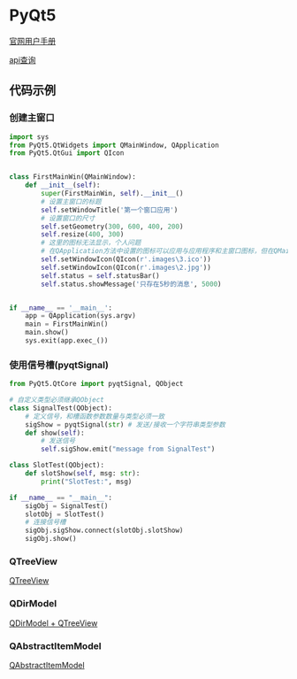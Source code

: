 
# PyQt5

[官网用户手册](https://doc.qt.io/qtforpython/modules.html)

[api查询](https://www.riverbankcomputing.com/static/Docs/PyQt5/sip-classes.html)

## 代码示例

### 创建主窗口

```python
import sys
from PyQt5.QtWidgets import QMainWindow, QApplication
from PyQt5.QtGui import QIcon


class FirstMainWin(QMainWindow):
    def __init__(self):
        super(FirstMainWin, self).__init__()
        # 设置主窗口的标题
        self.setWindowTitle('第一个窗口应用')
        # 设置窗口的尺寸
        self.setGeometry(300, 600, 400, 200)
        self.resize(400, 300)
        # 这里的图标无法显示，个人问题
        # 在QApplication方法中设置的图标可以应用与应用程序和主窗口图标，但在QMainWindow中的图标设置就只能在窗口中使用了
        self.setWindowIcon(QIcon(r'.images\3.ico'))
        self.setWindowIcon(QIcon(r'.images\2.jpg'))
        self.status = self.statusBar()
        self.status.showMessage('只存在5秒的消息', 5000)


if __name__ == '__main__':
    app = QApplication(sys.argv)
    main = FirstMainWin()
    main.show()
    sys.exit(app.exec_())
```

### 使用信号槽(pyqtSignal)

```python
from PyQt5.QtCore import pyqtSignal, QObject

# 自定义类型必须继承QObject
class SignalTest(QObject):
    # 定义信号，和槽函数参数数量与类型必须一致
    sigShow = pyqtSignal(str) # 发送/接收一个字符串类型参数
    def show(self):
        # 发送信号
        self.sigShow.emit("message from SignalTest")

class SlotTest(QObject):
    def slotShow(self, msg: str):
        print("SlotTest:", msg)

if __name__ == "__main__":
    sigObj = SignalTest()
    slotObj = SlotTest()
    # 连接信号槽
    sigObj.sigShow.connect(slotObj.slotShow)
    sigObj.show()
```

### QTreeView

[QTreeView](https://blog.csdn.net/zyhse/article/details/105893656)

### QDirModel

[QDirModel + QTreeView](https://www.w3cschool.cn/learnroadqt/emq31j4k.html)

### QAbstractItemModel

[QAbstractItemModel](https://blog.csdn.net/kenfan1647/article/details/119268945)
